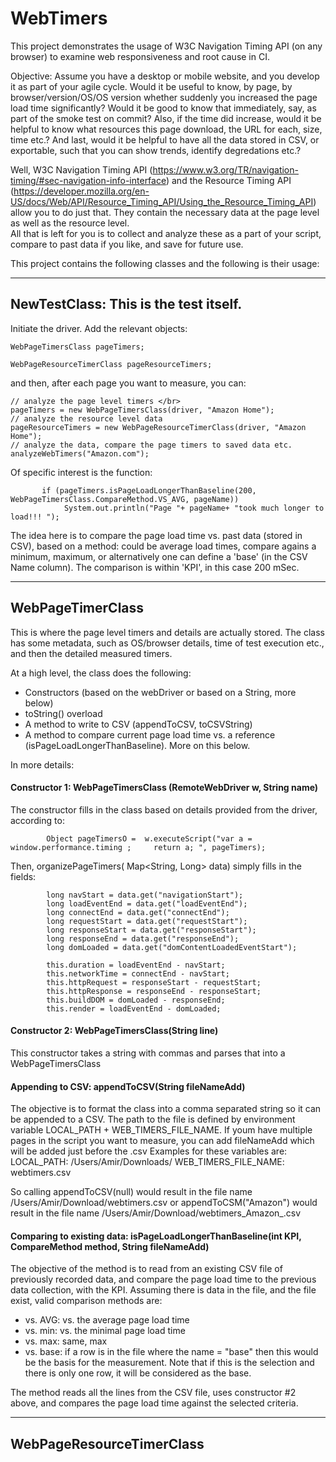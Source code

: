 # WebTimers
This project demonstrates the usage of W3C Navigation Timing API (on any browser) to examine web responsiveness and root cause in CI.

Objective:
Assume you have a desktop or mobile website, and you develop it as part of your agile cycle. Would it be useful to know, by page, by browser/version/OS/OS version whether suddenly you increased the page load time significantly?
Would it be good to know that immediately, say, as part of the smoke test on commit?
Also, if the time did increase, would it be helpful to know what resources this page download, the URL for each, size, time etc.?
And last, would it be helpful to have all the data stored in CSV, or exportable, such that you can show trends, identify degredations etc.?


Well, W3C Navigation Timing API (https://www.w3.org/TR/navigation-timing/#sec-navigation-info-interface) and the Resource Timing API (https://developer.mozilla.org/en-US/docs/Web/API/Resource_Timing_API/Using_the_Resource_Timing_API) allow you to do just that. They contain the necessary data at the page level as well as the resource level.</br>
All that is left for you is to collect and analyze these as a part of your script, compare to past data if you like, and save for future use.

This project contains the following classes and the following is their usage:
*************
## NewTestClass: This is the test itself. </br>
Initiate the driver. Add the relevant objects:
```
WebPageTimersClass pageTimers;

WebPageResourceTimerClass pageResourceTimers;
```
and then, after each page you want to measure, you can:
                
```
// analyze the page level timers </br>
pageTimers = new WebPageTimersClass(driver, "Amazon Home");
// analyze the resource level data
pageResourceTimers = new WebPageResourceTimerClass(driver, "Amazon Home");
// analyze the data, compare the page timers to saved data etc.
analyzeWebTimers("Amazon.com");
```
Of specific interest is the function:
```
       if (pageTimers.isPageLoadLongerThanBaseline(200, WebPageTimersClass.CompareMethod.VS_AVG, pageName))
            System.out.println("Page "+ pageName+ "took much longer to load!!! ");
```
The idea here is to compare the page load time vs. past data (stored in CSV), based on a method: could be average load times, compare agains a minimum, maximum, or alternatively one can define a 'base' (in the CSV Name column).
The comparison is within 'KPI', in this case 200 mSec.

*************
## WebPageTimerClass
This is where the page level timers and details are actually stored. The class has some metadata, such as OS/browser details, time of test execution etc., and then the detailed measured timers.

At a high level, the class does the following:
- Constructors (based on the webDriver or based on a String, more below)
- toString() overload
- A method to write to CSV (appendToCSV, toCSVString)
- A method to compare current page load time vs. a reference (isPageLoadLongerThanBaseline). More on this below.

In more details:

#### Constructor 1: WebPageTimersClass (RemoteWebDriver w, String name)
The constructor fills in the class based on details provided from the driver, according to:
```
        Object pageTimersO =  w.executeScript("var a =  window.performance.timing ;     return a; ", pageTimers);
```
Then, organizePageTimers( Map<String, Long> data) simply fills in the fields:
```
        long navStart = data.get("navigationStart");
        long loadEventEnd = data.get("loadEventEnd");
        long connectEnd = data.get("connectEnd");
        long requestStart = data.get("requestStart");
        long responseStart = data.get("responseStart");
        long responseEnd = data.get("responseEnd");
        long domLoaded = data.get("domContentLoadedEventStart");

        this.duration = loadEventEnd - navStart;
        this.networkTime = connectEnd - navStart;
        this.httpRequest = responseStart - requestStart;
        this.httpResponse = responseEnd - responseStart;
        this.buildDOM = domLoaded - responseEnd;
        this.render = loadEventEnd - domLoaded;
```
#### Constructor 2: WebPageTimersClass(String line)
This constructor takes a string with commas and parses that into a WebPageTimersClass

#### Appending to CSV: appendToCSV(String fileNameAdd)
The objective is to format the class into a comma separated string so it can be appended to a CSV. The path to the file is defined by environment variable LOCAL_PATH + WEB_TIMERS_FILE_NAME.
If youm have multiple pages in the script you want to measure, you can add fileNameAdd which will be added just before the .csv
Examples for these variables are:
LOCAL_PATH: /Users/Amir/Downloads/
WEB_TIMERS_FILE_NAME: webtimers.csv

So calling appendToCSV(null) would result in the file name /Users/Amir/Download/webtimers.csv
or appendToCSM("Amazon") would result in the file name /Users/Amir/Download/webtimers_Amazon_.csv

#### Comparing to existing data: isPageLoadLongerThanBaseline(int KPI, CompareMethod method, String fileNameAdd)
The objective of the method is to read from an existing CSV file of previously recorded data, and compare the page load time to the previous data collection, with the KPI.
Assuming there is data in the file, and the file exist, valid comparison methods are:
- vs. AVG: vs. the average page load time
- vs. min: vs. the minimal page load time
- vs. max: same, max
- vs. base: if a row is in the file where the name = "base" then this would be the basis for the measurement. Note that if this is the selection and there is only one row, it will be considered as the base.

The method reads all the lines from the CSV file, uses constructor #2 above, and compares the page load time against the selected criteria.

*************
## WebPageResourceTimerClass





